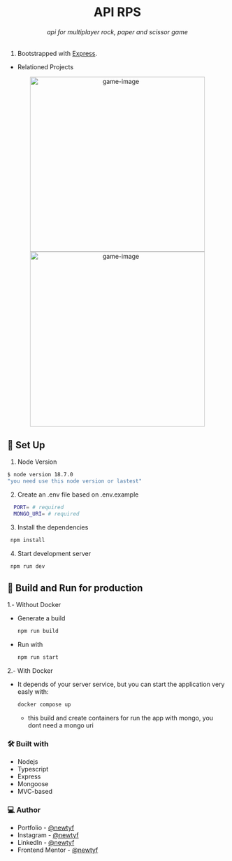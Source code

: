 <h1 align="center"><b>API RPS</b></h1>
<h6 align="center">api for multiplayer rock, paper and scissor game</h6>

<!-- <div align="center"><img src="https://user-images.githubusercontent.com/87625663/175834772-e3d38dbf-e1a9-4d34-9a97-6520aec2896f.png" alt="game-image" width="400" /></div> -->

<!-- <p align="center">Live Site <a href="https://newtpomofocus.netlify.app">Here</a>.</p> -->

1. Bootstrapped with [Express](https://expressjs.com/).

- Relationed Projects
<div align="center">
<a href="https://github.com/newtyf/rock-paper-scissors">
  <img src="https://github-production-user-asset-6210df.s3.amazonaws.com/87625663/244238875-236cc1d9-82bb-4661-94ea-86d6f0df6cf6.svg" alt="game-image" width="400" />
</a>
<a href="https://github.com/newtyf/socket-rps">
  <img src="https://github-production-user-asset-6210df.s3.amazonaws.com/87625663/244240525-974484f2-db97-43cd-a48d-9f76a4ee7045.svg" alt="game-image" width="400" />
</a>

</div>

## 👾 Set Up

1. Node Version

```sh
$ node version 18.7.0
"you need use this node version or lastest"
```

2. Create an .env file based on .env.example

```sh
  PORT= # required
  MONGO_URI= # required
```

3. Install the dependencies

```sh
 npm install
```

4. Start development server

```sh
 npm run dev
```

## 👾 Build and Run for production

1.- Without Docker
- Generate a build

  ```sh
  npm run build
  ```
- Run with
  ```sh
  npm run start
  ````

2.- With Docker
- It depends of your server service, but you can start the application very easly with:

  ```sh
  docker compose up
  ```
  - this build and create containers for run the app with mongo, you dont need a mongo uri

### 🛠 Built with

- Nodejs
- Typescript
- Express
- Mongoose
- MVC-based

### 💻 Author

- Portfolio - [@newtyf](https://newtyf.com/)
- Instagram - [@newtyf](https://www.instagram.com/newt_yf/)
- LinkedIn - [@newtyf](https://www.linkedin.com/in/axel-mu%C3%B1oz/)
- Frontend Mentor - [@newtyf](https://www.frontendmentor.io/profile/TREz-bits)
